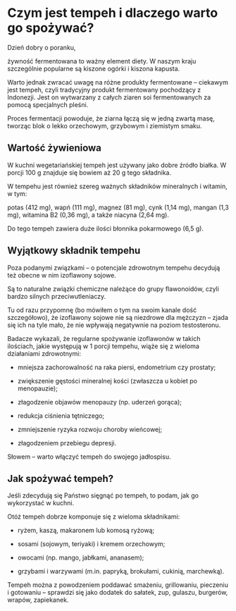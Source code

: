 # Czym jest tempeh i dlaczego warto go spożywać?

Dzień dobry o poranku,

żywność fermentowana to ważny element diety. W naszym kraju szczególnie popularne są kiszone ogórki i kiszona kapusta.

Warto jednak zwracać uwagę na różne produkty fermentowane – ciekawym jest tempeh, czyli tradycyjny produkt fermentowany pochodzący z Indonezji. Jest on wytwarzany z całych ziaren soi fermentowanych za pomocą specjalnych pleśni.

Proces fermentacji powoduje, że ziarna łączą się w jedną zwartą masę, tworząc blok o lekko orzechowym, grzybowym i ziemistym smaku.

## Wartość żywieniowa

W kuchni wegetariańskiej tempeh jest używany jako dobre źródło białka. W porcji 100 g znajduje się bowiem aż 20 g tego składnika.

W tempehu jest również szereg ważnych składników mineralnych i witamin, w tym:

potas (412 mg), wapń (111 mg), magnez (81 mg), cynk (1,14 mg), mangan (1,3 mg), witamina B2 (0,36 mg), a także niacyna (2,64 mg).

Do tego tempeh zawiera duże ilości błonnika pokarmowego (6,5 g).

## Wyjątkowy składnik tempehu

Poza podanymi związkami – o potencjale zdrowotnym tempehu decydują też obecne w nim izoflawony sojowe.

Są to naturalne związki chemiczne należące do grupy flawonoidów, czyli bardzo silnych przeciwutleniaczy.

Tu od razu przypomnę (bo mówiłem o tym na swoim kanale dość szczegółowo), że izoflawony sojowe nie są niezdrowe dla mężczyzn – zjada się ich na tyle mało, że nie wpływają negatywnie na poziom testosteronu.

Badacze wykazali, że regularne spożywanie izoflawonów w takich ilościach, jakie występują w 1 porcji tempehu, wiąże się z wieloma działaniami zdrowotnymi:

- mniejsza zachorowalność na raka piersi, endometrium czy prostaty;

- zwiększenie gęstości mineralnej kości (zwłaszcza u kobiet po menopauzie);

- złagodzenie objawów menopauzy (np. uderzeń gorąca);

- redukcja ciśnienia tętniczego;

- zmniejszenie ryzyka rozwoju choroby wieńcowej;

- złagodzeniem przebiegu depresji.

Słowem – warto włączyć tempeh do swojego jadłospisu.

## Jak spożywać tempeh?

Jeśli zdecydują się Państwo sięgnąć po tempeh, to podam, jak go wykorzystać w kuchni.

Otóż tempeh dobrze komponuje się z wieloma składnikami:

- ryżem, kaszą, makaronem lub komosą ryżową;

- sosami (sojowym, teriyaki) i kremem orzechowym;

- owocami (np. mango, jabłkami, ananasem);

- grzybami i warzywami (m.in. papryką, brokułami, cukinią, marchewką).

Tempeh można z powodzeniem poddawać smażeniu, grillowaniu, pieczeniu i gotowaniu – sprawdzi się jako dodatek do sałatek, zup, gulaszu, burgerów, wrapów, zapiekanek.